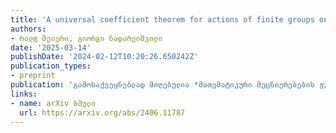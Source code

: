 ```yaml
---
title: 'A universal coefficient theorem for actions of finite groups on $C^*$-algebras'
authors:
- რალფ მეიერი, გიორგი ნადარეიშვილი
date: '2025-03-14'
publishDate: '2024-02-12T10:20:26.650242Z'
publication_types:
- preprint
publication: 'გამოსაქვეყნებლად მიღებულია *მათემატიკური მეცნიერებების ჟურნალში, ტოკიოს უნივერსიტეტი*. პრეპრინტი იხილეთ *arXiv*-ზე.'
links:
- name: arXiv ბმული
  url: https://arxiv.org/abs/2406.11787
---
```

